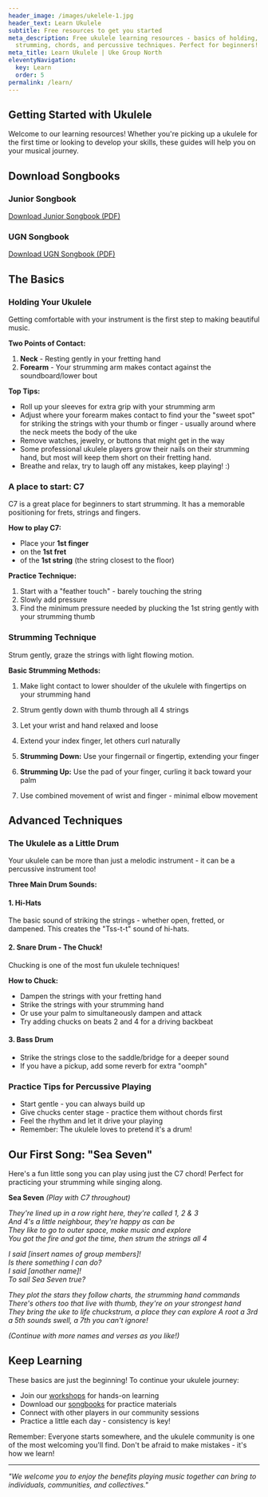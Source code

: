 ```yaml
---
header_image: /images/ukelele-1.jpg
header_text: Learn Ukulele
subtitle: Free resources to get you started
meta_description: Free ukulele learning resources - basics of holding,
  strumming, chords, and percussive techniques. Perfect for beginners!
meta_title: Learn Ukulele | Uke Group North
eleventyNavigation:
  key: Learn
  order: 5
permalink: /learn/
---
```

## Getting Started with Ukulele

Welcome to our learning resources! Whether you're picking up a ukulele for the first time or looking to develop your skills, these guides will help you on your musical journey.

## Download Songbooks

### Junior Songbook
[Download Junior Songbook (PDF)](/assets/Junior%20Songbook%201.pdf)

### UGN Songbook
[Download UGN Songbook (PDF)](/assets/UGN%20Songbook%201.1.pdf)

## The Basics

### Holding Your Ukulele

Getting comfortable with your instrument is the first step to making beautiful music.

**Two Points of Contact:**
1. **Neck** - Resting gently in your fretting hand
2. **Forearm** - Your strumming arm makes contact against the soundboard/lower bout

**Top Tips:**
- Roll up your sleeves for extra grip with your strumming arm
- Adjust where your forearm makes contact to find your the "sweet spot" for striking the strings with your thumb or finger - usually around where the neck meets the body of the uke
- Remove watches, jewelry, or buttons that might get in the way
- Some professional ukulele players grow their nails on their strumming hand, but most will keep them short on their fretting hand.
- Breathe and relax, try to laugh off any mistakes, keep playing! :)

### A place to start: C7

C7 is a great place for beginners to start strumming. 
It has a memorable positioning for frets, strings and fingers.

**How to play C7:**
- Place your **1st finger**
- on the **1st fret**
- of the **1st string** (the string closest to the floor)

**Practice Technique:**
1. Start with a "feather touch" - barely touching the string
2. Slowly add pressure
3. Find the minimum pressure needed by plucking the 1st string gently with your strumming thumb

### Strumming Technique

Strum gently, graze the strings with light flowing motion.

**Basic Strumming Methods:**

1. Make light contact to lower shoulder of the ukulele with fingertips on your strumming hand
2. Strum gently down with thumb through all 4 strings

1. Let your wrist and hand relaxed and loose
2. Extend your index finger, let others curl naturally
3. **Strumming Down:** Use your fingernail or fingertip, extending your finger
4. **Strumming Up:** Use the pad of your finger, curling it back toward your palm
5. Use combined movement of wrist and finger - minimal elbow movement

## Advanced Techniques

### The Ukulele as a Little Drum

Your ukulele can be more than just a melodic instrument - it can be a percussive instrument too!

**Three Main Drum Sounds:**

#### 1. Hi-Hats
The basic sound of striking the strings - whether open, fretted, or dampened. This creates the "Tss-t-t" sound of hi-hats.

#### 2. Snare Drum - The Chuck!
Chucking is one of the most fun ukulele techniques!

**How to Chuck:**
- Dampen the strings with your fretting hand
- Strike the strings with your strumming hand
- Or use your palm to simultaneously dampen and attack
- Try adding chucks on beats 2 and 4 for a driving backbeat

#### 3. Bass Drum
- Strike the strings close to the saddle/bridge for a deeper sound
- If you have a pickup, add some reverb for extra "oomph"

### Practice Tips for Percussive Playing

- Start gentle - you can always build up
- Give chucks center stage - practice them without chords first
- Feel the rhythm and let it drive your playing
- Remember: The ukulele loves to pretend it's a drum!

## Our First Song: "Sea Seven"

Here's a fun little song you can play using just the C7 chord! Perfect for practicing your strumming while singing along.

**Sea Seven** *(Play with C7 throughout)*

*They're lined up in a row right here, they're called 1, 2 & 3  
And 4's a little neighbour, they're happy as can be  
They like to go to outer space, make music and explore  
You got the fire and got the time, then strum the strings all 4*

*I said [insert names of group members]!  
Is there something I can do?  
I said [another name]!  
To sail Sea Seven true?*

*They plot the stars they follow charts, the strumming hand commands  
There's others too that live with thumb, they're on your strongest hand  
They bring the uke to life chuckstrum, a place they can explore 
A root a 3rd a 5th sounds swell, a 7th you can't ignore!*

*(Continue with more names and verses as you like!)*

## Keep Learning

These basics are just the beginning! To continue your ukulele journey:

- Join our [workshops](/workshops) for hands-on learning
- Download our [songbooks](/songs/) for practice materials
- Connect with other players in our community sessions
- Practice a little each day - consistency is key!

Remember: Everyone starts somewhere, and the ukulele community is one of the most welcoming you'll find. Don't be afraid to make mistakes - it's how we learn!

---

*"We welcome you to enjoy the benefits playing music together can bring to individuals, communities, and collectives."*